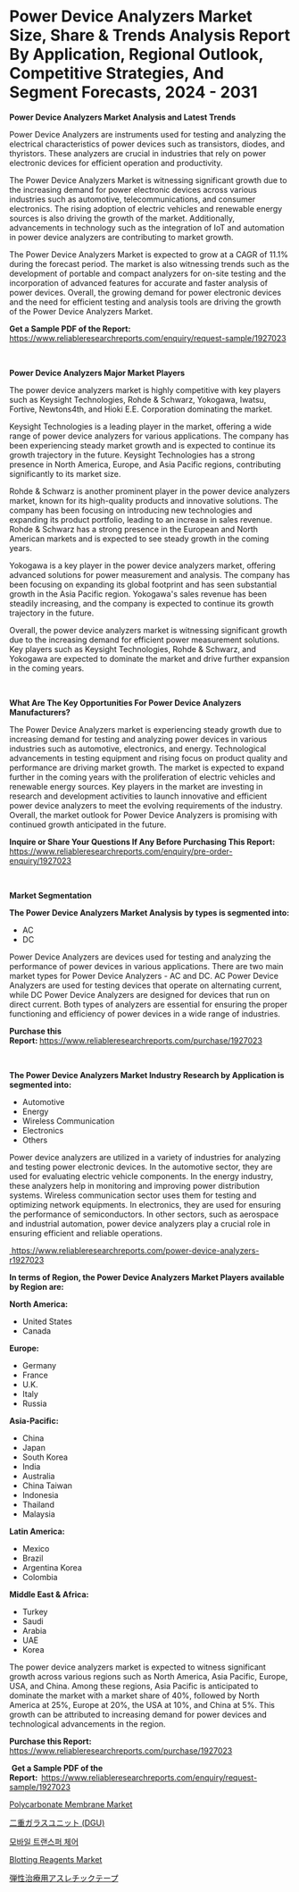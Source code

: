 <p><h1>Power Device Analyzers Market Size, Share & Trends Analysis Report By Application, Regional Outlook, Competitive Strategies, And Segment Forecasts, 2024 - 2031</h1></p><p><strong>Power Device Analyzers Market Analysis and Latest Trends</strong></p>
<p><p>Power Device Analyzers are instruments used for testing and analyzing the electrical characteristics of power devices such as transistors, diodes, and thyristors. These analyzers are crucial in industries that rely on power electronic devices for efficient operation and productivity.</p><p>The Power Device Analyzers Market is witnessing significant growth due to the increasing demand for power electronic devices across various industries such as automotive, telecommunications, and consumer electronics. The rising adoption of electric vehicles and renewable energy sources is also driving the growth of the market. Additionally, advancements in technology such as the integration of IoT and automation in power device analyzers are contributing to market growth.</p><p>The Power Device Analyzers Market is expected to grow at a CAGR of 11.1% during the forecast period. The market is also witnessing trends such as the development of portable and compact analyzers for on-site testing and the incorporation of advanced features for accurate and faster analysis of power devices. Overall, the growing demand for power electronic devices and the need for efficient testing and analysis tools are driving the growth of the Power Device Analyzers Market.</p></p>
<p><strong>Get a Sample PDF of the Report:&nbsp;</strong> <a href="https://www.reliableresearchreports.com/enquiry/request-sample/1927023">https://www.reliableresearchreports.com/enquiry/request-sample/1927023</a></p>
<p>&nbsp;</p>
<p><strong>Power Device Analyzers Major Market Players</strong></p>
<p><p>The power device analyzers market is highly competitive with key players such as Keysight Technologies, Rohde & Schwarz, Yokogawa, Iwatsu, Fortive, Newtons4th, and Hioki E.E. Corporation dominating the market. </p><p>Keysight Technologies is a leading player in the market, offering a wide range of power device analyzers for various applications. The company has been experiencing steady market growth and is expected to continue its growth trajectory in the future. Keysight Technologies has a strong presence in North America, Europe, and Asia Pacific regions, contributing significantly to its market size.</p><p>Rohde & Schwarz is another prominent player in the power device analyzers market, known for its high-quality products and innovative solutions. The company has been focusing on introducing new technologies and expanding its product portfolio, leading to an increase in sales revenue. Rohde & Schwarz has a strong presence in the European and North American markets and is expected to see steady growth in the coming years.</p><p>Yokogawa is a key player in the power device analyzers market, offering advanced solutions for power measurement and analysis. The company has been focusing on expanding its global footprint and has seen substantial growth in the Asia Pacific region. Yokogawa's sales revenue has been steadily increasing, and the company is expected to continue its growth trajectory in the future.</p><p>Overall, the power device analyzers market is witnessing significant growth due to the increasing demand for efficient power measurement solutions. Key players such as Keysight Technologies, Rohde & Schwarz, and Yokogawa are expected to dominate the market and drive further expansion in the coming years.</p></p>
<p>&nbsp;</p>
<p><strong>What Are The Key Opportunities For Power Device Analyzers Manufacturers?</strong></p>
<p><p>The Power Device Analyzers market is experiencing steady growth due to increasing demand for testing and analyzing power devices in various industries such as automotive, electronics, and energy. Technological advancements in testing equipment and rising focus on product quality and performance are driving market growth. The market is expected to expand further in the coming years with the proliferation of electric vehicles and renewable energy sources. Key players in the market are investing in research and development activities to launch innovative and efficient power device analyzers to meet the evolving requirements of the industry. Overall, the market outlook for Power Device Analyzers is promising with continued growth anticipated in the future.</p></p>
<p><strong>Inquire or Share Your Questions If Any Before Purchasing This Report:</strong> <a href="https://www.reliableresearchreports.com/enquiry/pre-order-enquiry/1927023">https://www.reliableresearchreports.com/enquiry/pre-order-enquiry/1927023</a></p>
<p>&nbsp;</p>
<p><strong>Market Segmentation</strong></p>
<p><strong>The Power Device Analyzers Market Analysis by types is segmented into:</strong></p>
<p><ul><li>AC</li><li>DC</li></ul></p>
<p><p>Power Device Analyzers are devices used for testing and analyzing the performance of power devices in various applications. There are two main market types for Power Device Analyzers - AC and DC. AC Power Device Analyzers are used for testing devices that operate on alternating current, while DC Power Device Analyzers are designed for devices that run on direct current. Both types of analyzers are essential for ensuring the proper functioning and efficiency of power devices in a wide range of industries.</p></p>
<p><strong>Purchase this Report:&nbsp;</strong><a href="https://www.reliableresearchreports.com/purchase/1927023">https://www.reliableresearchreports.com/purchase/1927023</a></p>
<p>&nbsp;</p>
<p><strong>The Power Device Analyzers Market Industry Research by Application is segmented into:</strong></p>
<p><ul><li>Automotive</li><li>Energy</li><li>Wireless Communication</li><li>Electronics</li><li>Others</li></ul></p>
<p><p>Power device analyzers are utilized in a variety of industries for analyzing and testing power electronic devices. In the automotive sector, they are used for evaluating electric vehicle components. In the energy industry, these analyzers help in monitoring and improving power distribution systems. Wireless communication sector uses them for testing and optimizing network equipments. In electronics, they are used for ensuring the performance of semiconductors. In other sectors, such as aerospace and industrial automation, power device analyzers play a crucial role in ensuring efficient and reliable operations.</p></p>
<p><a href="https://www.reliableresearchreports.com/power-device-analyzers-r1927023">&nbsp;https://www.reliableresearchreports.com/power-device-analyzers-r1927023</a></p>
<p><strong>In terms of Region, the Power Device Analyzers Market Players available by Region are:</strong></p>
<p>
    <p> <strong> North America: </strong>
        <ul>
            <li>United States</li>
            <li>Canada</li>
        </ul>
        </p> 
    <p> <strong> Europe: </strong>
        <ul>
            <li>Germany</li>
            <li>France</li>
            <li>U.K.</li>
            <li>Italy</li>
            <li>Russia</li>
        </ul>
        </p> 
    <p> <strong> Asia-Pacific: </strong>
        <ul>
            <li>China</li>
            <li>Japan</li>
            <li>South Korea</li>
            <li>India</li>
            <li>Australia</li>
            <li>China Taiwan</li>
            <li>Indonesia</li>
            <li>Thailand</li>
            <li>Malaysia</li>
        </ul>
        </p> 
    <p> <strong> Latin America: </strong>
        <ul>
            <li>Mexico</li>
            <li>Brazil</li>
            <li>Argentina Korea</li>
            <li>Colombia</li>
        </ul>
        </p> 
    <p> <strong> Middle East & Africa: </strong>
        <ul>
            <li>Turkey</li>
            <li>Saudi</li>
            <li>Arabia</li>
            <li>UAE</li>
            <li>Korea</li>
        </ul>
    </p>
    </p>
<p><p>The power device analyzers market is expected to witness significant growth across various regions such as North America, Asia Pacific, Europe, USA, and China. Among these regions, Asia Pacific is anticipated to dominate the market with a market share of 40%, followed by North America at 25%, Europe at 20%, the USA at 10%, and China at 5%. This growth can be attributed to increasing demand for power devices and technological advancements in the region.</p></p>
<p><strong>Purchase this Report: </strong><a href="https://www.reliableresearchreports.com/purchase/1927023">https://www.reliableresearchreports.com/purchase/1927023</a></p>
<p>&nbsp;<strong>Get a Sample PDF of the Report:&nbsp;&nbsp;</strong><a href="https://www.reliableresearchreports.com/enquiry/request-sample/1927023">https://www.reliableresearchreports.com/enquiry/request-sample/1927023</a></p>
<p><strong></strong></p>
<p><p><a href="https://github.com/AKSHATREPORTPRIME/Market-Research-Report-List-5/blob/main/polycarbonate-membrane-market.md">Polycarbonate Membrane Market</a></p><p><a href="https://github.com/tubbs463/Market-Research-Report-List-1/blob/main/4603639116461.md">二重ガラスユニット (DGU)</a></p><p><a href="https://github.com/KellyLyncyh543964/Market-Research-Report-List-2/blob/main/2849936125212.md">모바일 트랜스퍼 체어</a></p><p><a href="https://github.com/riwar777/Market-Research-Report-List-1/blob/main/blotting-reagents-market.md">Blotting Reagents Market</a></p><p><a href="https://github.com/LeoraEber/Market-Research-Report-List-1/blob/main/7509179116462.md">弾性治療用アスレチックテープ</a></p></p>